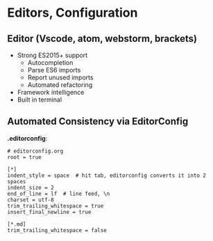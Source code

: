 # Editors, Configuration

## Editor (Vscode, atom, webstorm, brackets)

- Strong ES2015+ support
  - Autocompletion
  - Parse ES6 imports
  - Report unused imports
  - Automated refactoring
- Framework intelligence
- Built in terminal

## Automated Consistency via EditorConfig

**.editorconfig**:

```
# editorconfig.org
root = true

[*]
indent_style = space  # hit tab, editorconfig converts it into 2 spaces
indent_size = 2
end_of_line = lf  # line feed, \n
charset = utf-8
trim_trailing_whitespace = true
insert_final_newline = true

[*.md]
trim_trailing_whitespace = false
```
